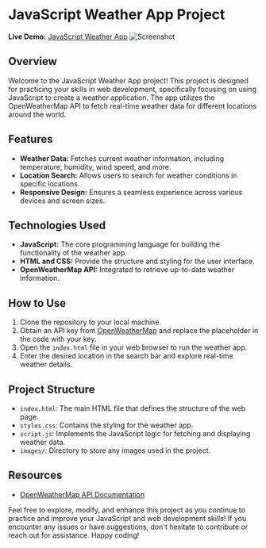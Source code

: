 # JavaScript Weather App Project

**Live Demo:** [JavaScript Weather App]([https://codepen.io/jahidhasan018/full/RwdNXrL]) <!-- Replace "#" with the actual live link once the app is deployed. -->
![Screenshot](https://jahiddev.com/images/weather-app/weather-app.png) 

## Overview

Welcome to the JavaScript Weather App project! This project is designed for practicing your skills in web development, specifically focusing on using JavaScript to create a weather application. The app utilizes the OpenWeatherMap API to fetch real-time weather data for different locations around the world.

## Features

- **Weather Data:** Fetches current weather information, including temperature, humidity, wind speed, and more.
- **Location Search:** Allows users to search for weather conditions in specific locations.
- **Responsive Design:** Ensures a seamless experience across various devices and screen sizes.

## Technologies Used

- **JavaScript:** The core programming language for building the functionality of the weather app.
- **HTML and CSS:** Provide the structure and styling for the user interface.
- **OpenWeatherMap API:** Integrated to retrieve up-to-date weather information.

## How to Use

1. Clone the repository to your local machine.
2. Obtain an API key from [OpenWeatherMap](https://openweathermap.org/) and replace the placeholder in the code with your key.
3. Open the `index.html` file in your web browser to run the weather app.
4. Enter the desired location in the search bar and explore real-time weather details.

## Project Structure

- `index.html`: The main HTML file that defines the structure of the web page.
- `styles.css`: Contains the styling for the weather app.
- `script.js`: Implements the JavaScript logic for fetching and displaying weather data.
- `images/`: Directory to store any images used in the project.

## Resources

- [OpenWeatherMap API Documentation](https://openweathermap.org/api)

Feel free to explore, modify, and enhance this project as you continue to practice and improve your JavaScript and web development skills! If you encounter any issues or have suggestions, don't hesitate to contribute or reach out for assistance. Happy coding!

